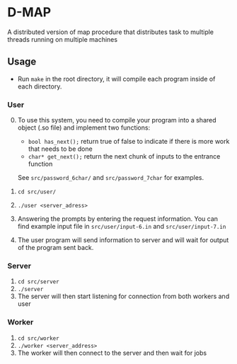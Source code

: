 # D-MAP
A distributed version of map procedure that distributes task to multiple
threads running on multiple machines

## Usage

* Run `make` in the root directory, it will compile each program inside of each
directory.

### User

0. To use this system, you need to compile your program into a shared object (.so file) and implement two functions:
   - `bool has_next();` return true of false to indicate if there is more work that needs to be done
   - `char* get_next();` return the next chunk of inputs to the entrance function
   
   See `src/password_6char/` and `src/password_7char` for examples.
1. `cd src/user/`
2. `./user <server_adress>`
3. Answering the prompts by entering the request information. You can find example input file in `src/user/input-6.in` and `src/user/input-7.in`
4. The user program will send information to server and will wait for output of the
   program sent back.

### Server

1. `cd src/server`
2. `./server`
3. The server will then start listening for connection from both workers and
   user

### Worker

1. `cd src/worker`
2. `./worker <server_address>`
3. The worker will then connect to the server and then wait for jobs


